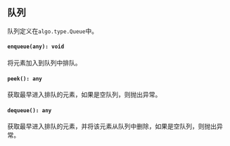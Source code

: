 <a name="t"></a>

<a name="queue"></a>
## 队列
队列定义在`algo.type.Queue`中。

#### `enqueue(any): void`
将元素加入到队列中排队。
#### `peek(): any`
获取最早进入排队的元素，如果是空队列，则抛出异常。
#### `dequeue(): any`
获取最早进入排队的元素，并将该元素从队列中删除，如果是空队列，则抛出异常。

<!--[Back to top](#t)-->